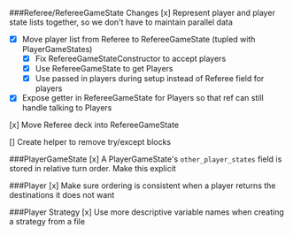 ###Referee/RefereeGameState Changes
[x] Represent player and player state lists together, so we don't have to maintain parallel data
  - [x] Move player list from Referee to RefereeGameState (tupled with PlayerGameStates)
    - [x] Fix RefereeGameStateConstructor to accept players
    - [x] Use RefereeGameState to get Players
    - [x] Use passed in players during setup instead of Referee field for players
  - [x] Expose getter in RefereeGameState for Players so that ref can still handle talking to Players

[x] Move Referee deck into RefereeGameState

[] Create helper to remove try/except blocks

###PlayerGameState
[x] A PlayerGameState's `other_player_states` field is stored in relative turn order. Make this explicit

###Player
[x] Make sure ordering is consistent when a player returns the destinations it does not want

###Player Strategy
[x] Use more descriptive variable names when creating a strategy from a file
